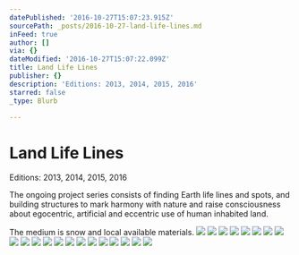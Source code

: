 ```yaml
---
datePublished: '2016-10-27T15:07:23.915Z'
sourcePath: _posts/2016-10-27-land-life-lines.md
inFeed: true
author: []
via: {}
dateModified: '2016-10-27T15:07:22.099Z'
title: Land Life Lines
publisher: {}
description: 'Editions: 2013, 2014, 2015, 2016'
starred: false
_type: Blurb

---
```

# Land Life Lines

Editions: 2013, 2014, 2015, 2016

The ongoing project series consists of finding Earth life lines and spots, and building structures to mark harmony with nature and raise consciousness about egocentric, artificial and eccentric use of human inhabited land.

The medium is snow and local available materials.
![](https://the-grid-user-content.s3-us-west-2.amazonaws.com/63246486-a93e-44b3-8307-64d409529a1c.jpg)
![](https://the-grid-user-content.s3-us-west-2.amazonaws.com/f400bdb3-13fe-43bc-976a-2e375c10119d.jpg)
![](https://the-grid-user-content.s3-us-west-2.amazonaws.com/1d1f7619-08e7-4f8e-b3d6-e6df58434a44.jpg)
![](https://the-grid-user-content.s3-us-west-2.amazonaws.com/b14ca33e-8060-4437-9568-0ad7e3d867e2.jpg)
![](https://the-grid-user-content.s3-us-west-2.amazonaws.com/df028791-300b-4dab-a6ef-7b7bb24a5b4c.jpg)
![](https://the-grid-user-content.s3-us-west-2.amazonaws.com/9a3c83b5-4677-4a35-af1b-f4e136e33e97.jpg)
![](https://the-grid-user-content.s3-us-west-2.amazonaws.com/e1e975ba-513f-4f4e-aad3-932ab791f2ae.jpg)
![](https://the-grid-user-content.s3-us-west-2.amazonaws.com/f9a60a37-b810-4f32-ac2c-97296e547a6d.jpg)
![](https://the-grid-user-content.s3-us-west-2.amazonaws.com/d9da9306-e14a-44ed-aa63-7a610d6836a4.jpg)
![](https://the-grid-user-content.s3-us-west-2.amazonaws.com/520c3a0d-d950-4cc7-9616-e36ade0bb110.jpg)
![](https://s3-us-west-2.amazonaws.com/the-grid-img/p/109042f299e4e819d887775b9bf19cf8cbaf79c5.jpg)
![](https://s3-us-west-2.amazonaws.com/the-grid-img/p/2a2ac267587da1edb6fef4949d581662b48c1578.jpg)
![](https://s3-us-west-2.amazonaws.com/the-grid-img/p/c53e93760564fc11349384a96ef6436b1fd1b508.jpg)
![](https://s3-us-west-2.amazonaws.com/the-grid-img/p/cc97c3987191b2d3b3529d10d2361334010d0148.jpg)
![](https://s3-us-west-2.amazonaws.com/the-grid-img/p/9e55d04561cd6fcd47ae3941db9077f793c72255.jpg)
![](https://s3-us-west-2.amazonaws.com/the-grid-img/p/9d72276d814a7e836161578dc9e442bb6d246bd3.jpg)
![](https://the-grid-user-content.s3-us-west-2.amazonaws.com/c34ee290-1bd3-451e-ac21-ac97809aeefd.jpg)
![](https://the-grid-user-content.s3-us-west-2.amazonaws.com/2b9ff815-6d5c-45dc-83f9-bb69f3a4c0ec.jpg)
![](https://the-grid-user-content.s3-us-west-2.amazonaws.com/66eef8f6-9524-4cfc-8f14-7fb20371b544.jpg)
![](https://the-grid-user-content.s3-us-west-2.amazonaws.com/714ebc63-a825-4050-b091-950b3ff91501.jpg)
![](https://the-grid-user-content.s3-us-west-2.amazonaws.com/3c8f7995-058f-4fab-9692-3905fb5ba097.jpg)